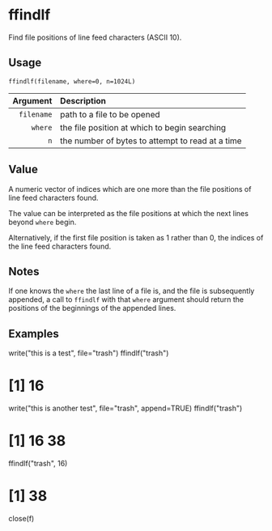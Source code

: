 ffindlf
=======

Find file positions of line feed characters (ASCII 10).

Usage
-----

    ffindlf(filename, where=0, n=1024L)

|   Argument | Description                                      |
| ---------: | :----------------------------------------------- |
| `filename` | path to a file to be opened                      |
|    `where` | the file position at which to begin searching    |
|        `n` | the number of bytes to attempt to read at a time |

Value
-----

A numeric vector of indices which are one more than the file positions of line feed characters found.

The value can be interpreted as the file positions at which the next lines beyond `where` begin.

Alternatively, if the first file position is taken as 1 rather than 0,
the indices of the line feed characters found.

Notes
-----

If one knows the `where` the last line of a file is, and
the file is subsequently appended,
a call to `ffindlf` with that `where` argument should return
the positions of the beginnings of the appended lines.

Examples
--------

write("this is a test", file="trash")
ffindlf("trash")
# [1] 16
write("this is another test", file="trash", append=TRUE)
ffindlf("trash")
# [1] 16 38
ffindlf("trash", 16)
# [1] 38
close(f)

